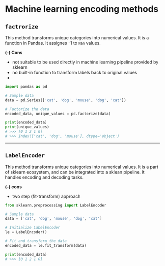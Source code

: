# Machine learning encoding methods


## `factrorize`
This method transforms unique categories into numerical values. It is a function in Pandas. It assignes -1 to `Nan` values. 

__(-) Cons__
- not suitable to be used directly in machine learning pipeline provided by sklearn
- no built-in function to transform labels back to original values
- 
```python
import pandas as pd

# Sample data
data = pd.Series(['cat', 'dog', 'mouse', 'dog', 'cat'])

# Factorize the data
encoded_data, unique_values = pd.factorize(data)

print(encoded_data)
print(unique_values)
# >>> [0 1 2 1 0]
# >>> Index(['cat', 'dog', 'mouse'], dtype='object')
```

---
## `LabelEncoder`
This method transforms unique categories into numerical values. It is a part of sklearn ecosystem, and can be integrated into a sklean pipeline. It handles encoding and decoding tasks.

__(-) cons__
- two step (fit-transform) approach

```python
from sklearn.preprocessing import LabelEncoder

# Sample data
data = ['cat', 'dog', 'mouse', 'dog', 'cat']

# Initialize LabelEncoder
le = LabelEncoder()

# Fit and transform the data
encoded_data = le.fit_transform(data)

print(encoded_data)
# >>> [0 1 2 1 0]
```
